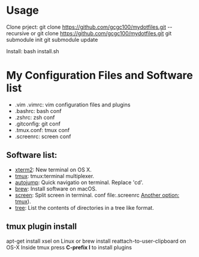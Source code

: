 # Usage
Clone prject:
git clone https://github.com/gcgc100/mydotfiles.git --recursive
or
git clone https://github.com/gcgc100/mydotfiles.git
git submodule init
git submodule update

Install:
bash install.sh

# My Configuration Files and Software list

* .vim .vimrc: vim configuration files and plugins
* .bashrc: bash conf
* .zshrc: zsh conf
* .gitconfig: git conf
* .tmux.conf: tmux conf
* .screenrc: screen conf

## Software list:
* [xterm2](https://www.iterm2.com/): New terminal on OS X.
* [tmux](https://github.com/tmux/tmux): tmux:terminal multiplexer.
* [autojump](https://github.com/wting/autojump): Quick navigatio on terminal. Replace 'cd'.
* [brew](https://brew.sh/): Install software on macOS.
* [screen](https://www.gnu.org/software/screen/): Split screen in terminal. conf file:.screenrc [Another option: tmux](http://tmux.github.io/)).
* [tree](http://www.computerhope.com/unix/tree.htm): List the contents of directories in a tree like format.


## tmux plugin install
apt-get install xsel on Linux or brew install reattach-to-user-clipboard on OS-X
Inside tmux press **C-prefix I** to install plugins
